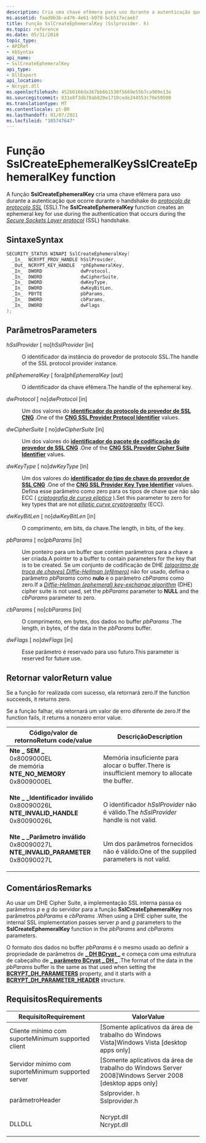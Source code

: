 ```yaml
---
description: Cria uma chave efêmera para uso durante a autenticação que ocorre durante o handshake do protocolo de protocolo SSL (SSL).
ms.assetid: faad9b3b-e476-4e61-b978-bcb517ecaeb7
title: Função SslCreateEphemeralKey (Sslprovider. h)
ms.topic: reference
ms.date: 05/31/2018
topic_type:
- APIRef
- kbSyntax
api_name:
- SslCreateEphemeralKey
api_type:
- DllExport
api_location:
- Ncrypt.dll
ms.openlocfilehash: 452b0166da367bb6b1530f5669e55b7ca909e13e
ms.sourcegitcommit: 831e8f3db78ab820e1710cede244553c70e50500
ms.translationtype: MT
ms.contentlocale: pt-BR
ms.lasthandoff: 01/07/2021
ms.locfileid: "105747647"
---
```

# <a name="sslcreateephemeralkey-function"></a><span data-ttu-id="ac80d-103">Função SslCreateEphemeralKey</span><span class="sxs-lookup"><span data-stu-id="ac80d-103">SslCreateEphemeralKey function</span></span>

<span data-ttu-id="ac80d-104">A função **SslCreateEphemeralKey** cria uma chave efêmera para uso durante a autenticação que ocorre durante o handshake do [*protocolo de protocolo SSL*](/windows/desktop/SecGloss/s-gly) (SSL).</span><span class="sxs-lookup"><span data-stu-id="ac80d-104">The **SslCreateEphemeralKey** function creates an ephemeral key for use during the authentication that occurs during the [*Secure Sockets Layer protocol*](/windows/desktop/SecGloss/s-gly) (SSL) handshake.</span></span>

## <a name="syntax"></a><span data-ttu-id="ac80d-105">Sintaxe</span><span class="sxs-lookup"><span data-stu-id="ac80d-105">Syntax</span></span>


```C++
SECURITY_STATUS WINAPI SslCreateEphemeralKey(
  _In_  NCRYPT_PROV_HANDLE hSslProvider,
  _Out_ NCRYPT_KEY_HANDLE  *phEphemeralKey,
  _In_  DWORD              dwProtocol,
  _In_  DWORD              dwCipherSuite,
  _In_  DWORD              dwKeyType,
  _In_  DWORD              dwKeyBitLen,
  _In_  PBYTE              pbParams,
  _In_  DWORD              cbParams,
  _In_  DWORD              dwFlags
);
```



## <a name="parameters"></a><span data-ttu-id="ac80d-106">Parâmetros</span><span class="sxs-lookup"><span data-stu-id="ac80d-106">Parameters</span></span>

<dl> <dt>

<span data-ttu-id="ac80d-107">*hSslProvider* \[ no\]</span><span class="sxs-lookup"><span data-stu-id="ac80d-107">*hSslProvider* \[in\]</span></span>
</dt> <dd>

<span data-ttu-id="ac80d-108">O identificador da instância do provedor de protocolo SSL.</span><span class="sxs-lookup"><span data-stu-id="ac80d-108">The handle of the SSL protocol provider instance.</span></span>

</dd> <dt>

<span data-ttu-id="ac80d-109">*phEphemeralKey* \[ fora\]</span><span class="sxs-lookup"><span data-stu-id="ac80d-109">*phEphemeralKey* \[out\]</span></span>
</dt> <dd>

<span data-ttu-id="ac80d-110">O identificador da chave efêmera.</span><span class="sxs-lookup"><span data-stu-id="ac80d-110">The handle of the ephemeral key.</span></span>

</dd> <dt>

<span data-ttu-id="ac80d-111">*dwProtocol* \[ no\]</span><span class="sxs-lookup"><span data-stu-id="ac80d-111">*dwProtocol* \[in\]</span></span>
</dt> <dd>

<span data-ttu-id="ac80d-112">Um dos valores do [**identificador do protocolo do provedor de SSL CNG**](https://msdn.microsoft.com/library/Hh971257(v=VS.85).aspx) .</span><span class="sxs-lookup"><span data-stu-id="ac80d-112">One of the [**CNG SSL Provider Protocol Identifier**](https://msdn.microsoft.com/library/Hh971257(v=VS.85).aspx) values.</span></span>

</dd> <dt>

<span data-ttu-id="ac80d-113">*dwCipherSuite* \[ no\]</span><span class="sxs-lookup"><span data-stu-id="ac80d-113">*dwCipherSuite* \[in\]</span></span>
</dt> <dd>

<span data-ttu-id="ac80d-114">Um dos valores do [**identificador do pacote de codificação do provedor de SSL CNG**](https://msdn.microsoft.com/library/Hh971253(v=VS.85).aspx) .</span><span class="sxs-lookup"><span data-stu-id="ac80d-114">One of the [**CNG SSL Provider Cipher Suite Identifier**](https://msdn.microsoft.com/library/Hh971253(v=VS.85).aspx) values.</span></span>

</dd> <dt>

<span data-ttu-id="ac80d-115">*dwKeyType* \[ no\]</span><span class="sxs-lookup"><span data-stu-id="ac80d-115">*dwKeyType* \[in\]</span></span>
</dt> <dd>

<span data-ttu-id="ac80d-116">Um dos valores do [**identificador do tipo de chave do provedor de SSL CNG**](https://msdn.microsoft.com/library/Hh971256(v=VS.85).aspx) .</span><span class="sxs-lookup"><span data-stu-id="ac80d-116">One of the [**CNG SSL Provider Key Type Identifier**](https://msdn.microsoft.com/library/Hh971256(v=VS.85).aspx) values.</span></span> <span data-ttu-id="ac80d-117">Defina esse parâmetro como zero para os tipos de chave que não são ECC ( [*criptografia de curva elíptica*](/windows/desktop/SecGloss/e-gly) ).</span><span class="sxs-lookup"><span data-stu-id="ac80d-117">Set this parameter to zero for key types that are not [*elliptic curve cryptography*](/windows/desktop/SecGloss/e-gly) (ECC).</span></span>

</dd> <dt>

<span data-ttu-id="ac80d-118">*dwKeyBitLen* \[ no\]</span><span class="sxs-lookup"><span data-stu-id="ac80d-118">*dwKeyBitLen* \[in\]</span></span>
</dt> <dd>

<span data-ttu-id="ac80d-119">O comprimento, em bits, da chave.</span><span class="sxs-lookup"><span data-stu-id="ac80d-119">The length, in bits, of the key.</span></span>

</dd> <dt>

<span data-ttu-id="ac80d-120">*pbParams* \[ no\]</span><span class="sxs-lookup"><span data-stu-id="ac80d-120">*pbParams* \[in\]</span></span>
</dt> <dd>

<span data-ttu-id="ac80d-121">Um ponteiro para um buffer que contém parâmetros para a chave a ser criada.</span><span class="sxs-lookup"><span data-stu-id="ac80d-121">A pointer to a buffer to contain parameters for the key that is to be created.</span></span> <span data-ttu-id="ac80d-122">Se um conjunto de codificação de DHE [*(algoritmo de troca de chaves) Diffie-Hellman (efêmero)*](/windows/desktop/SecGloss/d-gly) não for usado, defina o parâmetro *pbParams* como **nulo** e o parâmetro *cbParams* como zero.</span><span class="sxs-lookup"><span data-stu-id="ac80d-122">If a [*Diffie-Hellman (ephemeral) key-exchange algorithm*](/windows/desktop/SecGloss/d-gly) (DHE) cipher suite is not used, set the *pbParams* parameter to **NULL** and the *cbParams* parameter to zero.</span></span>

</dd> <dt>

<span data-ttu-id="ac80d-123">*cbParams* \[ no\]</span><span class="sxs-lookup"><span data-stu-id="ac80d-123">*cbParams* \[in\]</span></span>
</dt> <dd>

<span data-ttu-id="ac80d-124">O comprimento, em bytes, dos dados no buffer *pbParams* .</span><span class="sxs-lookup"><span data-stu-id="ac80d-124">The length, in bytes, of the data in the *pbParams* buffer.</span></span>

</dd> <dt>

<span data-ttu-id="ac80d-125">*dwFlags* \[ no\]</span><span class="sxs-lookup"><span data-stu-id="ac80d-125">*dwFlags* \[in\]</span></span>
</dt> <dd>

<span data-ttu-id="ac80d-126">Esse parâmetro é reservado para uso futuro.</span><span class="sxs-lookup"><span data-stu-id="ac80d-126">This parameter is reserved for future use.</span></span>

</dd> </dl>

## <a name="return-value"></a><span data-ttu-id="ac80d-127">Retornar valor</span><span class="sxs-lookup"><span data-stu-id="ac80d-127">Return value</span></span>

<span data-ttu-id="ac80d-128">Se a função for realizada com sucesso, ela retornará zero.</span><span class="sxs-lookup"><span data-stu-id="ac80d-128">If the function succeeds, it returns zero.</span></span>

<span data-ttu-id="ac80d-129">Se a função falhar, ela retornará um valor de erro diferente de zero.</span><span class="sxs-lookup"><span data-stu-id="ac80d-129">If the function fails, it returns a nonzero error value.</span></span>



| <span data-ttu-id="ac80d-130">Código/valor de retorno</span><span class="sxs-lookup"><span data-stu-id="ac80d-130">Return code/value</span></span>                                                                                                                                                       | <span data-ttu-id="ac80d-131">Descrição</span><span class="sxs-lookup"><span data-stu-id="ac80d-131">Description</span></span>                                                     |
|-------------------------------------------------------------------------------------------------------------------------------------------------------------------------|-----------------------------------------------------------------|
| <dl> <span data-ttu-id="ac80d-132"><dt>**Nte \_ SEM \_**</dt> <dt>0x8009000EL</dt> de memória</span><span class="sxs-lookup"><span data-stu-id="ac80d-132"><dt>**NTE\_NO\_MEMORY**</dt> <dt>0x8009000EL</dt></span></span> </dl>         | <span data-ttu-id="ac80d-133">Memória insuficiente para alocar o buffer.</span><span class="sxs-lookup"><span data-stu-id="ac80d-133">There is insufficient memory to allocate the buffer.</span></span><br/> |
| <dl> <span data-ttu-id="ac80d-134"><dt>**Nte \_ \_Identificador inválido**</dt> <dt>0x80090026L</dt></span><span class="sxs-lookup"><span data-stu-id="ac80d-134"><dt>**NTE\_INVALID\_HANDLE**</dt> <dt>0x80090026L</dt></span></span> </dl>    | <span data-ttu-id="ac80d-135">O identificador *hSslProvider* não é válido.</span><span class="sxs-lookup"><span data-stu-id="ac80d-135">The *hSslProvider* handle is not valid.</span></span><br/>              |
| <dl> <span data-ttu-id="ac80d-136"><dt>**Nte \_ \_Parâmetro inválido**</dt> <dt>0x80090027L</dt></span><span class="sxs-lookup"><span data-stu-id="ac80d-136"><dt>**NTE\_INVALID\_PARAMETER**</dt> <dt>0x80090027L</dt></span></span> </dl> | <span data-ttu-id="ac80d-137">Um dos parâmetros fornecidos não é válido.</span><span class="sxs-lookup"><span data-stu-id="ac80d-137">One of the supplied parameters is not valid.</span></span><br/>         |



 

## <a name="remarks"></a><span data-ttu-id="ac80d-138">Comentários</span><span class="sxs-lookup"><span data-stu-id="ac80d-138">Remarks</span></span>

<span data-ttu-id="ac80d-139">Ao usar um DHE Cipher Suite, a implementação SSL interna passa os parâmetros *p* e *g* do servidor para a função **SslCreateEphemeralKey** nos parâmetros *pbParams* e *cbParams* .</span><span class="sxs-lookup"><span data-stu-id="ac80d-139">When using a DHE cipher suite, the internal SSL implementation passes server *p* and *g* parameters to the **SslCreateEphemeralKey** function in the *pbParams* and *cbParams* parameters.</span></span>

<span data-ttu-id="ac80d-140">O formato dos dados no buffer *pbParams* é o mesmo usado ao definir a propriedade de parâmetros de [**\_ DH BCrypt \_**](cng-property-identifiers.md) e começa com uma estrutura de cabeçalho de [**\_ parâmetro BCrypt \_ DH \_**](/windows/desktop/api/Bcrypt/ns-bcrypt-bcrypt_dh_parameter_header) .</span><span class="sxs-lookup"><span data-stu-id="ac80d-140">The format of the data in the *pbParams* buffer is the same as that used when setting the [**BCRYPT\_DH\_PARAMETERS**](cng-property-identifiers.md) property, and it starts with a [**BCRYPT\_DH\_PARAMETER\_HEADER**](/windows/desktop/api/Bcrypt/ns-bcrypt-bcrypt_dh_parameter_header) structure.</span></span>

## <a name="requirements"></a><span data-ttu-id="ac80d-141">Requisitos</span><span class="sxs-lookup"><span data-stu-id="ac80d-141">Requirements</span></span>



| <span data-ttu-id="ac80d-142">Requisito</span><span class="sxs-lookup"><span data-stu-id="ac80d-142">Requirement</span></span> | <span data-ttu-id="ac80d-143">Valor</span><span class="sxs-lookup"><span data-stu-id="ac80d-143">Value</span></span> |
|-------------------------------------|------------------------------------------------------------------------------------------|
| <span data-ttu-id="ac80d-144">Cliente mínimo com suporte</span><span class="sxs-lookup"><span data-stu-id="ac80d-144">Minimum supported client</span></span><br/> | <span data-ttu-id="ac80d-145">\[Somente aplicativos da área de trabalho do Windows Vista\]</span><span class="sxs-lookup"><span data-stu-id="ac80d-145">Windows Vista \[desktop apps only\]</span></span><br/>                                           |
| <span data-ttu-id="ac80d-146">Servidor mínimo com suporte</span><span class="sxs-lookup"><span data-stu-id="ac80d-146">Minimum supported server</span></span><br/> | <span data-ttu-id="ac80d-147">\[Somente aplicativos da área de trabalho do Windows Server 2008\]</span><span class="sxs-lookup"><span data-stu-id="ac80d-147">Windows Server 2008 \[desktop apps only\]</span></span><br/>                                     |
| <span data-ttu-id="ac80d-148">parâmetro</span><span class="sxs-lookup"><span data-stu-id="ac80d-148">Header</span></span><br/>                   | <dl> <span data-ttu-id="ac80d-149"><dt>Sslprovider. h</dt></span><span class="sxs-lookup"><span data-stu-id="ac80d-149"><dt>Sslprovider.h</dt></span></span> </dl> |
| <span data-ttu-id="ac80d-150">DLL</span><span class="sxs-lookup"><span data-stu-id="ac80d-150">DLL</span></span><br/>                      | <dl> <span data-ttu-id="ac80d-151"><dt>Ncrypt.dll</dt></span><span class="sxs-lookup"><span data-stu-id="ac80d-151"><dt>Ncrypt.dll</dt></span></span> </dl>    |



 

